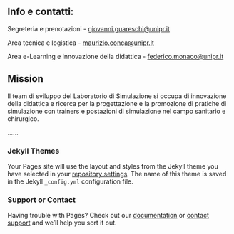 ## Info e contatti: 
Segreteria e prenotazioni - giovanni.guareschi@unipr.it

Area tecnica e logistica   - maurizio.conca@unipr.it

Area e-Learning e innovazione della didattica - federico.monaco@unipr.it  
                         
                         
## Mission                        
Il team di sviluppo del Laboratorio di Simulazione si occupa di innovazione della didattica e ricerca per la progettazione e la promozione di pratiche di simulazione con trainers e postazioni di simulazione nel campo sanitario e chirurgico.
  





......

### Jekyll Themes

Your Pages site will use the layout and styles from the Jekyll theme you have selected in your [repository settings](https://github.com/simlabunipr/simlabunipr.github.io/settings). The name of this theme is saved in the Jekyll `_config.yml` configuration file.

### Support or Contact

Having trouble with Pages? Check out our [documentation](https://help.github.com/categories/github-pages-basics/) or [contact support](https://github.com/contact) and we’ll help you sort it out.
